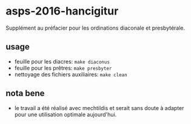 # asps-2016-hancigitur

Supplément au préfacier pour les ordinations diaconale et presbytérale.

## usage

- feuille pour les diacres: `make diaconus` 
- feuille pour les prêtres: `make presbyter`
- nettoyage des fichiers auxiliaires: `make clean`

## nota bene
- le travail a été réalisé avec mechtildis et serait sans doute à adapter pour une utilisation optimale aujourd'hui.
